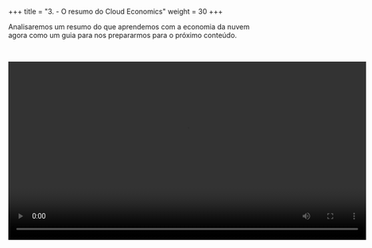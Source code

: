 +++ 
title = "3. - O resumo do Cloud Economics" 
weight = 30
+++

Analisaremos um resumo do que aprendemos com a economia da nuvem agora como um guia para nos prepararmos para o próximo conteúdo.

<br>

<video src="https://d3csjjh7wiff1l.cloudfront.net/CE_Overview.mp4" type="video/mp4" width="720" controls></video>